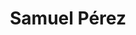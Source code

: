 ---
# Nombre a mostrar
title: Samuel Pérez

# Nombre completo (SEO)
first_name: Samuel
last_name: Pérez Pedrajas

# String para rellenar el url de la página personal del i3a
i3a_name: dario-suarez-gracia

# Es el usuario principal de la página?
superuser: false

# Rol/posición
role: Investigador de doctorado

organizations:
- name: Universidad de Zaragoza

# Biografía corta (mostrada al final de cada post)
bio:

interests:


education:

user_groups:
  - Estudiantes de Doctorado
  
# Social/Academic Networking
# For available icons, see: https://docs.hugoblox.com/getting-started/page-builder/#icons
#   For an email link, use "fas" icon pack, "envelope" icon, and a link in the
#   form "mailto:your-email@example.com" or "#contact" for contact widget.

highlite_name: false


---
